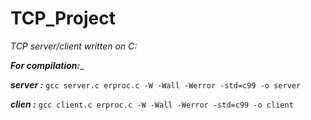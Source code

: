 # TCP_Project
*TCP server/client written on C:*

__*For compilation:*___ 


___server :___ ```gcc server.c erproc.c -W -Wall -Werror -std=c99 -o server```

___clien :___ ```gcc client.c erproc.c -W -Wall -Werror -std=c99 -o client```
